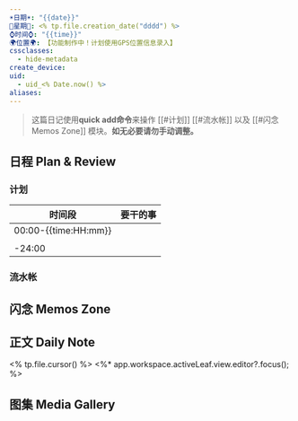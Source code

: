 ```yaml
---
☀️日期☀️: "{{date}}"
📆星期📆: <% tp.file.creation_date("dddd") %>
⌚️时间⌚️: "{{time}}"
🌍位置🌍: 【功能制作中！计划使用GPS位置信息录入】
cssclasses:
  - hide-metadata
create_device: 
uid:
  - uid_<% Date.now() %>
aliases:
---
```


> 这篇日记使用**quick add命令**来操作 [[#计划]] [[#流水帐]] 以及 [[#闪念 Memos Zone]] 模块。**如无必要请勿手动调整。**
## 日程 Plan & Review

### 计划

| 时间段 | 要干的事 |
| ---- | ---- |
| 00:00-{{time:HH:mm}} |  |
|  |  |
| -24:00 |  |

### 流水帐




## 闪念 Memos Zone

## 正文 Daily Note

<% tp.file.cursor() %> <%* app.workspace.activeLeaf.view.editor?.focus(); %>

## 图集 Media Gallery
